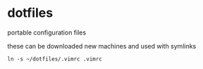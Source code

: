 # dotfiles
portable configuration files

these can be downloaded new machines and used with symlinks
```
ln -s ~/dotfiles/.vimrc .vimrc
``````
```
